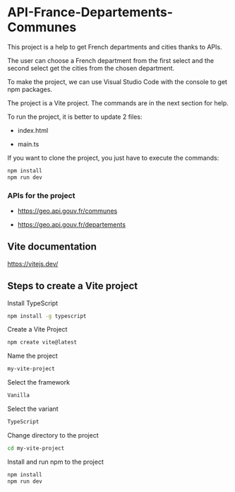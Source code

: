 ﻿# API-France-Departements-Communes

This project is a help to get French departments and cities thanks to APIs.

The user can choose a French department from the first select and the second select get the cities from the chosen department.

To make the project, we can use Visual Studio Code with the console to get npm packages.

The project is a Vite project. The commands are in the next section for help. 

To run the project, it is better to update 2 files:

- index.html

- main.ts

If you want to clone the project, you just have to execute the commands:

```bash
npm install
npm run dev
```

### APIs for the project

- https://geo.api.gouv.fr/communes

- https://geo.api.gouv.fr/departements


## Vite documentation

https://vitejs.dev/

## Steps to create a Vite project

Install TypeScript
```bash
npm install -g typescript
```

Create a Vite Project
```bash
npm create vite@latest
```

Name the project
```bash
my-vite-project
```

Select the framework
```bash
Vanilla
```

Select the variant
```bash
TypeScript
```

Change directory to the project
```bash
cd my-vite-project
```

Install and run npm to the project
```bash
npm install
npm run dev
```
